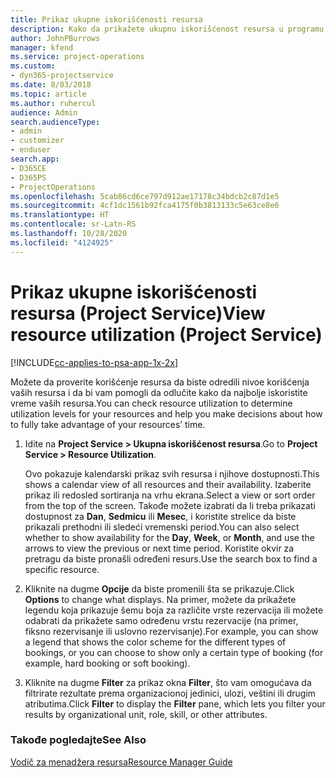 ```yaml
---
title: Prikaz ukupne iskorišćenosti resursa
description: Kako da prikažete ukupnu iskorišćenost resursa u programu Project Service
author: JohnPBurrows
manager: kfend
ms.service: project-operations
ms.custom:
- dyn365-projectservice
ms.date: 8/03/2018
ms.topic: article
ms.author: ruhercul
audience: Admin
search.audienceType:
- admin
- customizer
- enduser
search.app:
- D365CE
- D365PS
- ProjectOperations
ms.openlocfilehash: 5cab86cd6ce797d912ae17178c34bdcb2c87d1e5
ms.sourcegitcommit: 4cf1dc1561b92fca4175f0b3813133c5e63ce8e6
ms.translationtype: HT
ms.contentlocale: sr-Latn-RS
ms.lasthandoff: 10/28/2020
ms.locfileid: "4124925"
---
```

# <a name="view-resource-utilization-project-service"></a><span data-ttu-id="23539-103">Prikaz ukupne iskorišćenosti resursa (Project Service)</span><span class="sxs-lookup"><span data-stu-id="23539-103">View resource utilization (Project Service)</span></span>

[!INCLUDE[cc-applies-to-psa-app-1x-2x](../includes/cc-applies-to-psa-app-1x-2x.md)]

<span data-ttu-id="23539-104">Možete da proverite korišćenje resursa da biste odredili nivoe korišćenja vaših resursa i da bi vam pomogli da odlučite kako da najbolje iskoristite vreme vaših resursa.</span><span class="sxs-lookup"><span data-stu-id="23539-104">You can check resource utilization to determine utilization levels for your resources and help you make decisions about how to fully take advantage of your resources’ time.</span></span>  
  
1. <span data-ttu-id="23539-105">Idite na **Project Service > Ukupna iskorišćenost resursa**.</span><span class="sxs-lookup"><span data-stu-id="23539-105">Go to **Project Service > Resource Utilization**.</span></span> 

     <span data-ttu-id="23539-106">Ovo pokazuje kalendarski prikaz svih resursa i njihove dostupnosti.</span><span class="sxs-lookup"><span data-stu-id="23539-106">This shows a calendar view of all resources and their availability.</span></span> <span data-ttu-id="23539-107">Izaberite prikaz ili redosled sortiranja na vrhu ekrana.</span><span class="sxs-lookup"><span data-stu-id="23539-107">Select a view or sort order from the top of the screen.</span></span> <span data-ttu-id="23539-108">Takođe možete izabrati da li treba prikazati dostupnost za **Dan**, **Sedmicu** ili **Mesec**, i koristite strelice da biste prikazali prethodni ili sledeći vremenski period.</span><span class="sxs-lookup"><span data-stu-id="23539-108">You can also select whether to show availability for the **Day**, **Week**, or **Month**, and use the arrows to view the previous or next time period.</span></span> <span data-ttu-id="23539-109">Koristite okvir za pretragu da biste pronašli određeni resurs.</span><span class="sxs-lookup"><span data-stu-id="23539-109">Use the search box to find a specific resource.</span></span>      
  
2. <span data-ttu-id="23539-110">Kliknite na dugme **Opcije** da biste promenili šta se prikazuje.</span><span class="sxs-lookup"><span data-stu-id="23539-110">Click **Options** to change what displays.</span></span> <span data-ttu-id="23539-111">Na primer, možete da prikažete legendu koja prikazuje šemu boja za različite vrste rezervacija ili možete odabrati da prikažete samo određenu vrstu rezervacije (na primer, fiksno rezervisanje ili uslovno rezervisanje).</span><span class="sxs-lookup"><span data-stu-id="23539-111">For example, you can show a legend that shows the color scheme for the different types of bookings, or you can choose to show only a certain type of booking (for example, hard booking or soft booking).</span></span>  

3. <span data-ttu-id="23539-112">Kliknite na dugme **Filter** za prikaz okna **Filter**, što vam omogućava da filtrirate rezultate prema organizacionoj jedinici, ulozi, veštini ili drugim atributima.</span><span class="sxs-lookup"><span data-stu-id="23539-112">Click **Filter** to display the **Filter** pane, which lets you filter your results by organizational unit, role, skill, or other attributes.</span></span>  
  
### <a name="see-also"></a><span data-ttu-id="23539-113">Takođe pogledajte</span><span class="sxs-lookup"><span data-stu-id="23539-113">See Also</span></span>  
 [<span data-ttu-id="23539-114">Vodič za menadžera resursa</span><span class="sxs-lookup"><span data-stu-id="23539-114">Resource Manager Guide</span></span>](../psa/resource-manager-guide.md)
